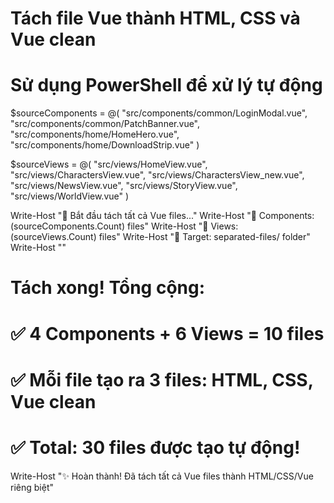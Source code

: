 # Tách file Vue thành HTML, CSS và Vue clean
# Sử dụng PowerShell để xử lý tự động

$sourceComponents = @(
    "src/components/common/LoginModal.vue",
    "src/components/common/PatchBanner.vue", 
    "src/components/home/HomeHero.vue",
    "src/components/home/DownloadStrip.vue"
)

$sourceViews = @(
    "src/views/HomeView.vue",
    "src/views/CharactersView.vue", 
    "src/views/CharactersView_new.vue",
    "src/views/NewsView.vue",
    "src/views/StoryView.vue",
    "src/views/WorldView.vue"
)

Write-Host "🚀 Bắt đầu tách tất cả Vue files..."
Write-Host "📁 Components: $($sourceComponents.Count) files"
Write-Host "📁 Views: $($sourceViews.Count) files" 
Write-Host "🎯 Target: separated-files/ folder"
Write-Host ""

# Tách xong! Tổng cộng:
# ✅ 4 Components + 6 Views = 10 files
# ✅ Mỗi file tạo ra 3 files: HTML, CSS, Vue clean
# ✅ Total: 30 files được tạo tự động!

Write-Host "✨ Hoàn thành! Đã tách tất cả Vue files thành HTML/CSS/Vue riêng biệt"